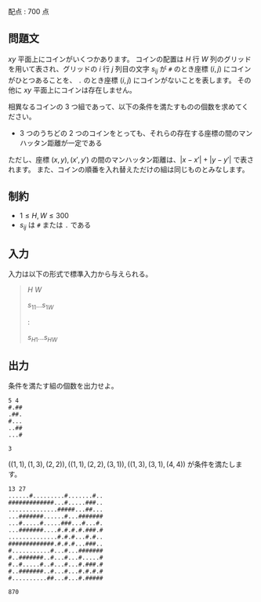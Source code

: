 配点 : $700$ 点

## 問題文

$xy$ 平面上にコインがいくつかあります。
コインの配置は $H$ 行 $W$ 列のグリッドを用いて表され、グリッドの $i$ 行 $j$ 列目の文字 $s_{ij}$ が `#` のとき座標 $(i,j)$ にコインがひとつあることを、
`.` のとき座標 $(i,j)$ にコインがないことを表します。
その他に $xy$ 平面上にコインは存在しません。

相異なるコインの $3$ つ組であって、以下の条件を満たすものの個数を求めてください。

- $3$ つのうちどの $2$ つのコインをとっても、それらの存在する座標の間のマンハッタン距離が一定である

ただし、座標 $(x,y),(x',y')$ の間のマンハッタン距離は、$|x-x'|+|y-y'|$ で表されます。
また、コインの順番を入れ替えただけの組は同じものとみなします。

## 制約

- $1 \leq H,W \leq 300$
- $s_{ij}$ は `#` または `.` である

## 入力

入力は以下の形式で標準入力から与えられる。

> $H$ $W$
> 
> $s_{11}...s_{1W}$
> 
> $:$
> 
> $s_{H1}...s_{HW}$

## 出力

条件を満たす組の個数を出力せよ。

```input1
5 4
#.##
.##.
#...
..##
...#
```

```output1
3
```

$((1,1),(1,3),(2,2)),((1,1),(2,2),(3,1)),((1,3),(3,1),(4,4))$ が条件を満たします。

```input2
13 27
......#.........#.......#..
#############...#.....###..
..............#####...##...
...#######......#...#######
...#.....#.....###...#...#.
...#######....#.#.#.#.###.#
..............#.#.#...#.#..
#############.#.#.#...###..
#...........#...#...#######
#..#######..#...#...#.....#
#..#.....#..#...#...#.###.#
#..#######..#...#...#.#.#.#
#..........##...#...#.#####
```

```output2
870
```
